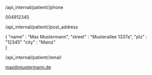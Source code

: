 

/api_internal/patient/<ID>/phone

004912345

/api_internal/patient/<ID>/post_address

{
  "name" : "Max Mustermann",
  "street" : "Musterallee 1337a",
  "plz" : "12345"
  "city" : "Mainz"  
}

/api_internal/patient/<ID>/email

max@mustermann.de

